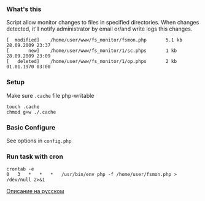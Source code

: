 ### What's this

Script allow monitor changes to files in specified directories.
When changes detected, it'll notify administrator by email or/and write logs
this changes.

``` 
[  modified]    /home/user/www/fs_monitor/fsmon.php       5.1 kb  28.09.2009 23:37
[       new]    /home/user/www/fs_monitor/1/sc.phps       1 kb    28.09.2009 23:09
[   deleted]    /home/user/www/fs_monitor/1/op.phps       2 kb    01.01.1970 03:00
```

### Setup

Make sure `.cache` file php-writable
```
touch .cache
chmod g+w ./.cache
```


### Basic Configure

See options in `config.php`


### Run task with cron

```
crontab -e
0 	3 	* 	* 	* 	/usr/bin/env php -f /home/user/fsmon.php > /dev/null 2>&1 
```

[Описание на русском](http://www.skillz.ru/dev/php/article-Skript_monitoringa_izmenenii_faylov.html)
